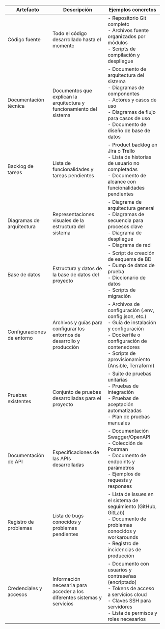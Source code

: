| Artefacto | Descripción | Ejemplos concretos |
|-|-|-|
| Código fuente | Todo el código desarrollado hasta el momento | - Repositorio Git completo<br>- Archivos fuente organizados por módulos<br>- Scripts de compilación y despliegue |
| Documentación técnica | Documentos que explican la arquitectura y funcionamiento del sistema | - Documento de arquitectura del sistema<br>- Diagramas de componentes<br>- Actores y casos de uso<br>- Diagramas de flujo para casos de uso<br>- Documento de diseño de base de datos |
| Backlog de tareas | Lista de funcionalidades y tareas pendientes | - Product backlog en Jira o Trello<br>- Lista de historias de usuario no completadas<br>- Documento de alcance con funcionalidades pendientes |
| Diagramas de arquitectura | Representaciones visuales de la estructura del sistema | - Diagrama de arquitectura general<br>- Diagramas de secuencia para procesos clave<br>- Diagrama de despliegue<br>- Diagrama de red |
| Base de datos | Estructura y datos de la base de datos del proyecto | - Script de creación de esquema de BD<br>- Dump de datos de prueba<br>- Diccionario de datos<br>- Scripts de migración |
| Configuraciones de entorno | Archivos y guías para configurar los entornos de desarrollo y producción | - Archivos de configuración (.env, config.json, etc.)<br>- Guía de instalación y configuración<br>- Dockerfile o configuración de contenedores<br>- Scripts de aprovisionamiento (Ansible, Terraform) |
| Pruebas existentes | Conjunto de pruebas desarrolladas para el proyecto | - Suite de pruebas unitarias<br>- Pruebas de integración<br>- Pruebas de aceptación automatizadas<br>- Plan de pruebas manuales |
| Documentación de API | Especificaciones de las APIs desarrolladas | - Documentación Swagger/OpenAPI<br>- Colección de Postman<br>- Documento de endpoints y parámetros<br>- Ejemplos de requests y responses |
| Registro de problemas | Lista de bugs conocidos y problemas pendientes | - Lista de issues en el sistema de seguimiento (GitHub, GitLab)<br>- Documento de problemas conocidos y workarounds<br>- Registro de incidencias de producción |
| Credenciales y accesos | Información necesaria para acceder a los diferentes sistemas y servicios | - Documento con usuarios y contraseñas (encriptado)<br>- Tokens de acceso a servicios cloud<br>- Claves SSH para servidores<br>- Lista de permisos y roles necesarios |
